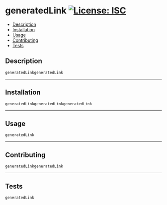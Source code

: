 # generatedLink [![License: ISC](https://img.shields.io/badge/License-ISC-blue.svg)](https://opensource.org/licenses/ISC)

  - [Description](#description)
  - [Installation](#installation)
  - [Usage](#usage)
  - [Contributing](#contributing)
  - [Tests](#tests)


  ## Description
    generatedLinkgeneratedLink
  --------------
  ## Installation
    generatedLinkgeneratedLinkgeneratedLink
  --------------
  ## Usage
    generatedLink
  --------------
  ## Contributing
    generatedLinkgeneratedLink
  --------------
  ## Tests
    generatedLink
  